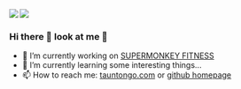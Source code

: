 <a href="https://www.tauntongo.com">
  <img align="left" src="https://github-readme-stats.vercel.app/api?username=tauntongo&show_icons=true" />
</a>
<a href="https://www.tauntongo.com">
  <img align="left" src="https://github-readme-stats.vercel.app/api/top-langs/?username=tauntongo&hide=html,javascript,css" />
</a>
<br/>

  ### Hi there 👋 look at me :eyes:
- 🔭 I’m currently working on [SUPERMONKEY FITNESS](https://www.supermonkey.com.cn)
- 🌱 I’m currently learning some interesting things...
- 📫 How to reach me: [tauntongo.com](https://www.tauntongo.com) or [github homepage](https://www.github.com/tauntongo)

<!--
**tauntongo/tauntongo** is a ✨ _special_ ✨ repository because its `README.md` (this file) appears on your GitHub profile.

Here are some ideas to get you started:

- 🔭 I’m currently working on ...
- 🌱 I’m currently learning ...
- 👯 I’m looking to collaborate on ...
- 🤔 I’m looking for help with ...
- 💬 Ask me about ...
- 📫 How to reach me: ...
- 😄 Pronouns: ...
- ⚡ Fun fact: ...
-->
